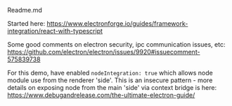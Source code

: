 Readme.md

Started here:
https://www.electronforge.io/guides/framework-integration/react-with-typescript

Some good comments on electron security, ipc communication issues, etc:
https://github.com/electron/electron/issues/9920#issuecomment-575839738

For this demo, have enabled `nodeIntegration: true` which allows node module use from the renderer 'side'.
This is an insecure pattern - more details on exposing node from the main 'side' via context bridge is here: https://www.debugandrelease.com/the-ultimate-electron-guide/
